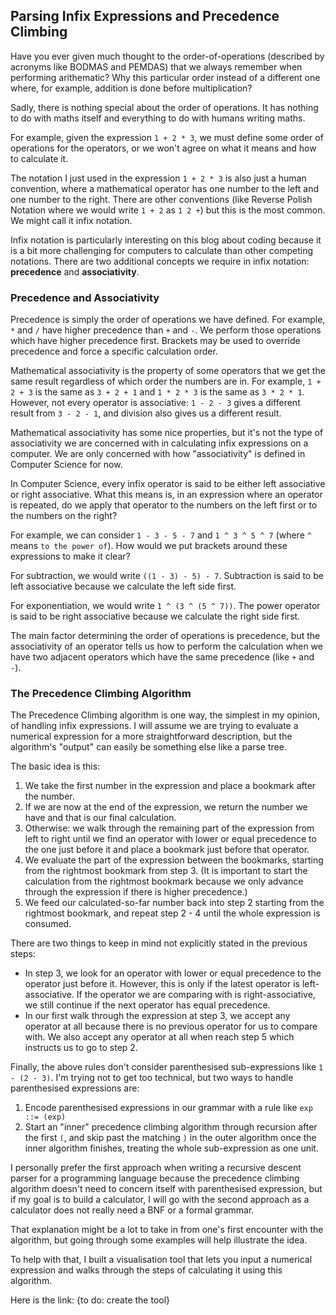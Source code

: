 ## Parsing Infix Expressions and Precedence Climbing

Have you ever given much thought to the order-of-operations (described by acronyms like BODMAS and PEMDAS) that we always remember when performing arithematic? Why this particular order instead of a different one where, for example, addition is done before multiplication?

Sadly, there is nothing special about the order of operations. It has nothing to do with maths itself and everything to do with humans writing maths.

For example, given the expression `1 + 2 * 3`, we must define some order of operations for the operators, or we won't agree on what it means and how to calculate it.

The notation I just used in the expression `1 + 2 * 3` is also just a human convention, where a mathematical operator has one number to the left and one number to the right. There are other conventions (like Reverse Polish Notation where we would write `1 + 2` as `1 2 +`) but this is the most common. We might call it infix notation.

Infix notation is particularly interesting on this blog about coding because it is a bit more challenging for computers to calculate than other competing notations. There are two additional concepts we require in infix notation: **precedence** and **associativity**.

### Precedence and Associativity

Precedence is simply the order of operations we have defined. For example, `*` and `/` have higher precedence than `+` and `-`. We perform those operations which have higher precedence first. Brackets may be used to override precedence and force a specific calculation order.

Mathematical associativity is the property of some operators that we get the same result regardless of which order the numbers are in. For example, `1 + 2 + 3` is the same as `3 + 2 + 1` and `1 * 2 * 3` is the same as `3 * 2 * 1`. However, not every operator is associative: `1 - 2 - 3` gives a different result from `3 - 2 - 1`, and division also gives us a different result.

Mathematical associativity has some nice properties, but it's not the type of associativity we are concerned with in calculating infix expressions on a computer. We are only concerned with how "associativity" is defined in Computer Science for now.

In Computer Science, every infix operator is said to be either left associative or right associative. What this means is, in an expression where an operator is repeated, do we apply that operator to the numbers on the left first or to the numbers on the right?

For example, we can consider `1 - 3 - 5 - 7` and `1 ^ 3 ^ 5 ^ 7` (where `^` means `to the power of`). How would we put brackets around these expressions to make it clear?

For subtraction, we would write `((1 - 3) - 5) - 7`. Subtraction is said to be left associative because we calculate the left side first.

For exponentiation, we would write `1 ^ (3 ^ (5 ^ 7))`. The power operator is said to be right associative because we calculate the right side first.

The main factor determining the order of operations is precedence, but the associativity of an operator tells us how to perform the calculation when we have two adjacent operators which have the same precedence (like `+` and `-`).

### The Precedence Climbing Algorithm

The Precedence Climbing algorithm is one way, the simplest in my opinion, of handling infix expressions. I will assume we are trying to evaluate a numerical expression for a more straightforward description, but the algorithm's "output" can easily be something else like a parse tree.

The basic idea is this: 

1. We take the first number in the expression and place a bookmark after the number.
2. If we are now at the end of the expression, we return the number we have and that is our final calculation.
3. Otherwise: we walk through the remaining part of the expression from left to right until we find an operator with lower or equal precedence to the one just before it and place a bookmark just before that operator.
4. We evaluate the part of the expression between the bookmarks, starting from the rightmost bookmark from step 3. (It is important to start the calculation from the rightmost bookmark because we only advance through the expression if there is higher precedence.)
5. We feed our calculated-so-far number back into step 2 starting from the rightmost bookmark, and repeat step 2 - 4 until the whole expression is consumed.

There are two things to keep in mind not explicitly stated in the previous steps:

- In step 3, we look for an operator with lower or equal precedence to the operator just before it. However, this is only if the latest operator is left-associative. If the operator we are comparing with is right-associative, we still continue if the next operator has equal precedence.
- In our first walk through the expression at step 3, we accept any operator at all because there is no previous operator for us to compare with. We also accept any operator at all when reach step 5 which instructs us to go to step 2.

Finally, the above rules don't consider parenthesised sub-expressions like `1 - (2 - 3)`. I'm trying not to get too technical, but two ways to handle parenthesised expressions are:

1. Encode parenthesised expressions in our grammar with a rule like `exp ::= (exp)`
2. Start an "inner" precedence climbing algorithm through recursion after the first `(`, and skip past the matching `)` in the outer algorithm once the inner algorithm finishes, treating the whole sub-expression as one unit.

I personally prefer the first approach when writing a recursive descent parser for a programming language because the precedence climbing algorithm doesn't need to concern itself with parenthesised expression, but if my goal is to build a calculator, I will go with the second approach as a calculator does not really need a BNF or a formal grammar.

That explanation might be a lot to take in from one's first encounter with the algorithm, but going through some examples will help illustrate the idea.

To help with that, I built a visualisation tool that lets you input a numerical expression and walks through the steps of calculating it using this algorithm.

Here is the link: {to do: create the tool}
